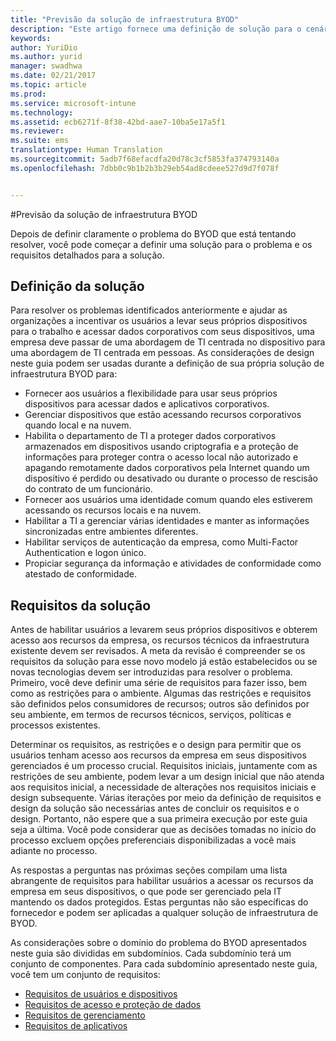 ```yaml
---
title: "Previsão da solução de infraestrutura BYOD"
description: "Este artigo fornece uma definição de solução para o cenário Traga seu próprio dispositivo com base nas opções feitas durante o processo de criação."
keywords: 
author: YuriDio
ms.author: yurid
manager: swadhwa
ms.date: 02/21/2017
ms.topic: article
ms.prod: 
ms.service: microsoft-intune
ms.technology: 
ms.assetid: ecb6271f-8f38-42bd-aae7-10ba5e17a5f1
ms.reviewer: 
ms.suite: ems
translationtype: Human Translation
ms.sourcegitcommit: 5adb7f68efacdfa20d78c3cf5853fa374793140a
ms.openlocfilehash: 7dbb0c9b1b2b3b29eb54ad8cdeee527d9d7f078f


---
```


#<a name="envisioning-the-byod-infrastructure-solution"></a>Previsão da solução de infraestrutura BYOD

Depois de definir claramente o problema do BYOD que está tentando resolver, você pode começar a definir uma solução para o problema e os requisitos detalhados para a solução.

## <a name="solution-definition"></a>Definição da solução

Para resolver os problemas identificados anteriormente e ajudar as organizações a incentivar os usuários a levar seus próprios dispositivos para o trabalho e acessar dados corporativos com seus dispositivos, uma empresa deve passar de uma abordagem de TI centrada no dispositivo para uma abordagem de TI centrada em pessoas. As considerações de design neste guia podem ser usadas durante a definição de sua própria solução de infraestrutura BYOD para:

- Fornecer aos usuários a flexibilidade para usar seus próprios dispositivos para acessar dados e aplicativos corporativos.
- Gerenciar dispositivos que estão acessando recursos corporativos quando local e na nuvem.
- Habilita o departamento de TI a proteger dados corporativos armazenados em dispositivos usando criptografia e a proteção de informações para proteger contra o acesso local não autorizado e apagando remotamente dados corporativos pela Internet quando um dispositivo é perdido ou desativado ou durante o processo de rescisão do contrato de um funcionário.
- Fornecer aos usuários uma identidade comum quando eles estiverem acessando os recursos locais e na nuvem.
- Habilitar a TI a gerenciar várias identidades e manter as informações sincronizadas entre ambientes diferentes.
- Habilitar serviços de autenticação da empresa, como Multi-Factor Authentication e logon único.
- Propiciar segurança da informação e atividades de conformidade como atestado de conformidade.

## <a name="solution-requirements"></a>Requisitos da solução

Antes de habilitar usuários a levarem seus próprios dispositivos e obterem acesso aos recursos da empresa, os recursos técnicos da infraestrutura existente devem ser revisados. A meta da revisão é compreender se os requisitos da solução para esse novo modelo já estão estabelecidos ou se novas tecnologias devem ser introduzidas para resolver o problema. Primeiro, você deve definir uma série de requisitos para fazer isso, bem como as restrições para o ambiente. Algumas das restrições e requisitos são definidos pelos consumidores de recursos; outros são definidos por seu ambiente, em termos de recursos técnicos, serviços, políticas e processos existentes.

Determinar os requisitos, as restrições e o design para permitir que os usuários tenham acesso aos recursos da empresa em seus dispositivos gerenciados é um processo crucial. Requisitos iniciais, juntamente com as restrições de seu ambiente, podem levar a um design inicial que não atenda aos requisitos inicial, a necessidade de alterações nos requisitos iniciais e design subsequente. Várias iterações por meio da definição de requisitos e design da solução são necessárias antes de concluir os requisitos e o design. Portanto, não espere que a sua primeira execução por este guia seja a última. Você pode considerar que as decisões tomadas no início do processo excluem opções preferenciais disponibilizadas a você mais adiante no processo.

As respostas a perguntas nas próximas seções compilam uma lista abrangente de requisitos para habilitar usuários a acessar os recursos da empresa em seus dispositivos, o que pode ser gerenciado pela IT mantendo os dados protegidos. Estas perguntas não são específicas do fornecedor e podem ser aplicadas a qualquer solução de infraestrutura de BYOD.

As considerações sobre o domínio do problema do BYOD apresentados neste guia são divididas em subdomínios. Cada subdomínio terá um conjunto de componentes. Para cada subdomínio apresentado neste guia, você tem um conjunto de requisitos:

- [Requisitos de usuários e dispositivos](byod-user-device-reqs.md)
- [Requisitos de acesso e proteção de dados](byod-data-access-protection-reqs.md)
- [Requisitos de gerenciamento](byod-management-reqs.md)
- [Requisitos de aplicativos](byod-app-reqs.md)



<!--HONumber=Nov16_HO4-->


